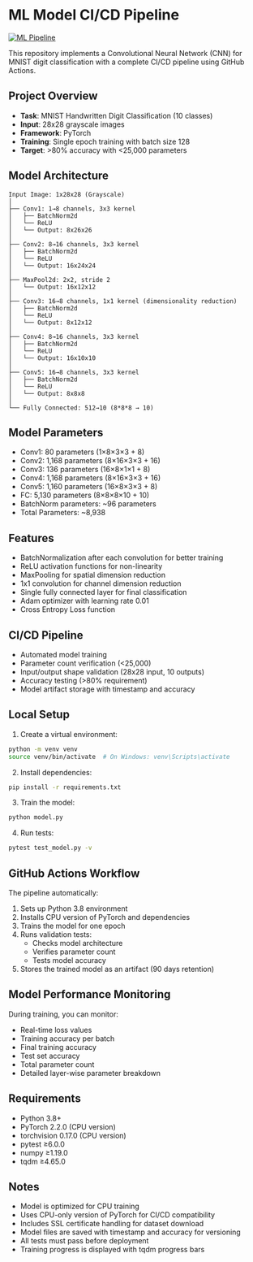 # ML Model CI/CD Pipeline

[![ML Pipeline](https://github.com/zombie-001/era-v3-assignment-5/actions/workflows/ml-pipeline.yml/badge.svg)](https://github.com/zombie-001/era-v3-assignment-5/actions/workflows/ml-pipeline.yml)

This repository implements a Convolutional Neural Network (CNN) for MNIST digit classification with a complete CI/CD pipeline using GitHub Actions.

## Project Overview

- **Task**: MNIST Handwritten Digit Classification (10 classes)
- **Input**: 28x28 grayscale images
- **Framework**: PyTorch
- **Training**: Single epoch training with batch size 128
- **Target**: >80% accuracy with <25,000 parameters

## Model Architecture

```
Input Image: 1x28x28 (Grayscale)
│
├── Conv1: 1→8 channels, 3x3 kernel
│   ├── BatchNorm2d
│   └── ReLU
│   └── Output: 8x26x26
│
├── Conv2: 8→16 channels, 3x3 kernel
│   ├── BatchNorm2d
│   └── ReLU
│   └── Output: 16x24x24
│
├── MaxPool2d: 2x2, stride 2
│   └── Output: 16x12x12
│
├── Conv3: 16→8 channels, 1x1 kernel (dimensionality reduction)
│   ├── BatchNorm2d
│   └── ReLU
│   └── Output: 8x12x12
│
├── Conv4: 8→16 channels, 3x3 kernel
│   ├── BatchNorm2d
│   └── ReLU
│   └── Output: 16x10x10
│
├── Conv5: 16→8 channels, 3x3 kernel
│   ├── BatchNorm2d
│   └── ReLU
│   └── Output: 8x8x8
│
└── Fully Connected: 512→10 (8*8*8 → 10)
```

## Model Parameters
- Conv1: 80 parameters (1×8×3×3 + 8)
- Conv2: 1,168 parameters (8×16×3×3 + 16)
- Conv3: 136 parameters (16×8×1×1 + 8)
- Conv4: 1,168 parameters (8×16×3×3 + 16)
- Conv5: 1,160 parameters (16×8×3×3 + 8)
- FC: 5,130 parameters (8×8×8×10 + 10)
- BatchNorm parameters: ~96 parameters
- Total Parameters: ~8,938

## Features
- BatchNormalization after each convolution for better training
- ReLU activation functions for non-linearity
- MaxPooling for spatial dimension reduction
- 1x1 convolution for channel dimension reduction
- Single fully connected layer for final classification
- Adam optimizer with learning rate 0.01
- Cross Entropy Loss function

## CI/CD Pipeline
- Automated model training
- Parameter count verification (<25,000)
- Input/output shape validation (28x28 input, 10 outputs)
- Accuracy testing (>80% requirement)
- Model artifact storage with timestamp and accuracy

## Local Setup

1. Create a virtual environment:
```bash
python -m venv venv
source venv/bin/activate  # On Windows: venv\Scripts\activate
```

2. Install dependencies:
```bash
pip install -r requirements.txt
```

3. Train the model:
```bash
python model.py
```

4. Run tests:
```bash
pytest test_model.py -v
```

## GitHub Actions Workflow
The pipeline automatically:
1. Sets up Python 3.8 environment
2. Installs CPU version of PyTorch and dependencies
3. Trains the model for one epoch
4. Runs validation tests:
   - Checks model architecture
   - Verifies parameter count
   - Tests model accuracy
5. Stores the trained model as an artifact (90 days retention)

## Model Performance Monitoring
During training, you can monitor:
- Real-time loss values
- Training accuracy per batch
- Final training accuracy
- Test set accuracy
- Total parameter count
- Detailed layer-wise parameter breakdown

## Requirements
- Python 3.8+
- PyTorch 2.2.0 (CPU version)
- torchvision 0.17.0 (CPU version)
- pytest ≥6.0.0
- numpy ≥1.19.0
- tqdm ≥4.65.0

## Notes
- Model is optimized for CPU training
- Uses CPU-only version of PyTorch for CI/CD compatibility
- Includes SSL certificate handling for dataset download
- Model files are saved with timestamp and accuracy for versioning
- All tests must pass before deployment
- Training progress is displayed with tqdm progress bars